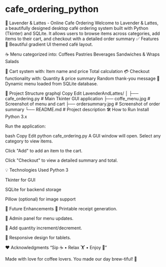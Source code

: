 # cafe_ordering_python
🌸 Lavender & Lattes - Online Cafe Ordering
Welcome to Lavender & Lattes, a beautifully designed desktop café ordering system built with Python (Tkinter) and SQLite. It allows users to browse items across categories, add items to their cart, and checkout with a detailed order summary
✅ Features
💜 Beautiful gradient UI themed café layout.

☕ Menu categorized into:
    Coffees
    Pastries
    Beverages
    Sandwiches & Wraps
    Salads

🛒 Cart system with:
  Item name and price
  Total calculation
  💳 Checkout functionality with:
  Quantity & price summary
  Random thank-you message
🧠 Dynamic menu loaded from SQLite database.

📂 Project Structure
graphql
Copy
Edit
LavenderAndLattes/
│
├── cafe_ordering.py        # Main Tkinter GUI application
├── coffe_menu.jpg          # Screenshot of menu and cart
├── ordersummary.jpg        # Screenshot of order summary
└── README.md               # Project description
🛠️ How to Run
Install Python 3.x

Run the application:

bash
Copy
Edit
python cafe_ordering.py
A GUI window will open. Select any category to view items.

Click "Add" to add an item to the cart.

Click "Checkout" to view a detailed summary and total.

💡 Technologies Used
Python 3

Tkinter for GUI

SQLite for backend storage

Pillow (optional) for image support

📌 Future Enhancements
🧾 Printable receipt generation.

🔐 Admin panel for menu updates.

🧾 Add quantity increment/decrement.

📱 Responsive design for tablets.

❤️ Acknowledgments
“Sip ☕ • Relax 🏋 • Enjoy 🍰”

Made with love for coffee lovers. You made our day brew-tiful! 🌼
